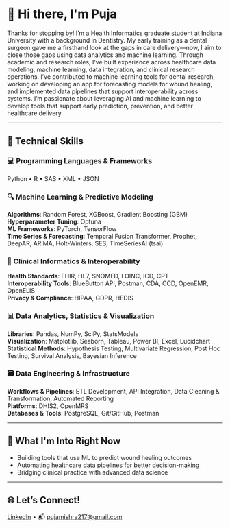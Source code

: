 


# 👋 Hi there, I'm Puja 

Thanks for stopping by! I’m a Health Informatics graduate student at Indiana University with a background in Dentistry. My early training as a dental surgeon gave me a firsthand look at the gaps in care delivery—now, I aim to close those gaps using data analytics and machine learning. Through academic and research roles, I’ve built experience across healthcare data modeling, machine learning, data integration, and clinical research operations. I’ve contributed to machine learning tools for dental research, working on developing an app for forecasting models for wound healing, and implemented data pipelines that support interoperability across systems. I’m passionate about leveraging AI and machine learning to develop tools that support early prediction, prevention, and better healthcare delivery.

---

## 🧠 Technical Skills

### 💻 Programming Languages & Frameworks
Python • R • SAS • XML • JSON

### 🔍 Machine Learning & Predictive Modeling
**Algorithms**: Random Forest, XGBoost, Gradient Boosting (GBM)  
**Hyperparameter Tuning**: Optuna  
**ML Frameworks**: PyTorch, TensorFlow  
**Time Series & Forecasting**: Temporal Fusion Transformer, Prophet, DeepAR, ARIMA, Holt-Winters, SES, TimeSeriesAI (tsai)

### 🧬 Clinical Informatics & Interoperability
**Health Standards**: FHIR, HL7, SNOMED, LOINC, ICD, CPT  
**Interoperability Tools**: BlueButton API, Postman, CDA, CCD, OpenEMR, OpenELIS  
**Privacy & Compliance**: HIPAA, GDPR, HEDIS

### 📊 Data Analytics, Statistics & Visualization
**Libraries**: Pandas, NumPy, SciPy, StatsModels  
**Visualization**: Matplotlib, Seaborn, Tableau, Power BI, Excel, Lucidchart  
**Statistical Methods**: Hypothesis Testing, Multivariate Regression, Post Hoc Testing, Survival Analysis, Bayesian Inference

### 🗃️ Data Engineering & Infrastructure
**Workflows & Pipelines**: ETL Development, API Integration, Data Cleaning & Transformation, Automated Reporting  
**Platforms**: DHIS2, OpenMRS  
**Databases & Tools**: PostgreSQL, Git/GitHub, Postman

---

## 🎯 What I'm Into Right Now
- Building tools that use ML to predict wound healing outcomes
- Automating healthcare data pipelines for better decision-making
- Bridging clinical practice with advanced data science

---

## 🌐 Let’s Connect!
[LinkedIn](https://www.linkedin.com/in/dr-puja-mishra) • 📬 pujamishra217@gmail.com

